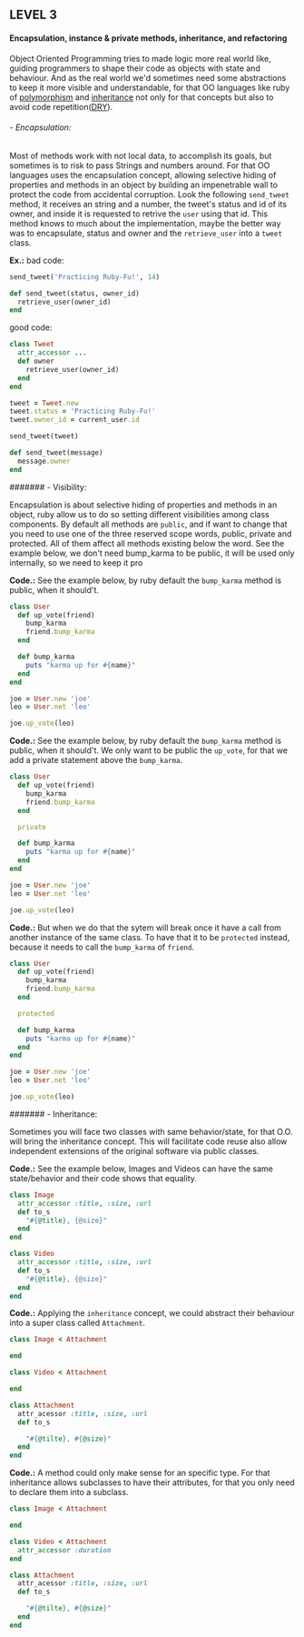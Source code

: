 LEVEL 3
-------

#### Encapsulation, instance & private methods, inheritance, and refactoring

Object Oriented Programming tries to made logic more real world like, guiding programmers to shape their code as objects with state and behaviour. And as the real world we'd sometimes need some abstractions to keep it more visible and understandable, for that OO languages like ruby of [polymorphism](http://en.wikipedia.org/wiki/Polymorphism_(computer_science)) and [inheritance](http://en.wikipedia.org/wiki/Inheritance_(object-oriented_programming)) not only for that concepts but also to avoid code repetition([DRY](http://www.reddit.com)).

###### - Encapsulation:

Most of methods work with not local data, to accomplish its goals, but sometimes is to risk to pass Strings and numbers around. For that OO languages uses the encapsulation concept, allowing selective hiding of properties and methods in an object by building an impenetrable wall to protect the code from accidental corruption. Look the following `send_tweet` method, it receives an string and a number, the tweet's status and id of its owner, and inside it is requested to retrive the `user` using that id. This method knows to much about the implementation, maybe the better way was to encapsulate, status and owner and the `retrieve_user` into a `tweet` class.

**Ex.:** bad code:

```ruby
send_tweet('Practicing Ruby-Fu!', 14)

def send_tweet(status, owner_id)
  retrieve_user(owner_id)
end
```

good code:

```ruby
class Tweet
  attr_accessor ...
  def owner
    retrieve_user(owner_id)
  end
end

tweet = Tweet.new
tweet.status = 'Practicing Ruby-Fu!'
tweet.owner_id = current_user.id

send_tweet(tweet)

def send_tweet(message)
  message.owner
end
```

####### - Visibility:

Encapsulation is about selective hiding of properties and methods in an object, ruby allow us to do so setting different visibilities among class components. By default all methods are `public`, and if want to change that you need to use one of the three reserved scope words, public, private and protected. All of them affect all methods existing below the word. See the example below, we don't need bump_karma to be public, it will be used only internally, so we need to keep it pro

**Code.:** See the example below, by ruby default the `bump_karma` method is public, when it should't.

```ruby
class User
  def up_vote(friend)
    bump_karma
    friend.bump_karma
  end

  def bump_karma
    puts "karma up for #{name}"
  end
end

joe = User.new 'joe'
leo = User.net 'leo'

joe.up_vote(leo)

```

**Code.:** See the example below, by ruby default the `bump_karma` method is public, when it should't. We only want to be public the `up_vote`, for that we add a private statement above the `bump_karma`.

```ruby
class User
  def up_vote(friend)
    bump_karma
    friend.bump_karma
  end

  private

  def bump_karma
    puts "karma up for #{name}"
  end
end

joe = User.new 'joe'
leo = User.net 'leo'

joe.up_vote(leo)

```

**Code.:** But when we do that the sytem will break once it have a call from another instance of the same class. To have that it to be `protected` instead, because it needs to call the `bump_karma` of `friend`.

```ruby
class User
  def up_vote(friend)
    bump_karma
    friend.bump_karma
  end

  protected

  def bump_karma
    puts "karma up for #{name}"
  end
end

joe = User.new 'joe'
leo = User.net 'leo'

joe.up_vote(leo)

```

####### - Inheritance:

Sometimes you will face two classes with same behavior/state, for that O.O. will bring the inheritance concept. This will facilitate code reuse also allow independent extensions of the original software via public classes.

**Code.:** See the example below, Images and Videos can have the same state/behavior and their code shows that equality.

```ruby
class Image
  attr_accessor :title, :size, :url
  def to_s
    "#{@title}, {@size}"
  end
end

class Video
  attr_accessor :title, :size, :url
  def to_s
    "#{@title}, {@size}"
  end
end
```

**Code.:** Applying the `inheritance` concept, we could abstract their behaviour into a super class called `Attachment`.

```ruby
class Image < Attachment

end

class Video < Attachment

end

class Attachment
  attr_acessor :title, :size, :url
  def to_s

    "#{@tilte}, #{@size}"
  end
end
```

**Code.:** A method could only make sense for an specific type. For that inheritance allows subclasses to have their attributes, for that you only need to declare them into a subclass.

```ruby
class Image < Attachment

end

class Video < Attachment
  attr_accessor :duration
end

class Attachment
  attr_acessor :title, :size, :url
  def to_s

    "#{@tilte}, #{@size}"
  end
end
```
